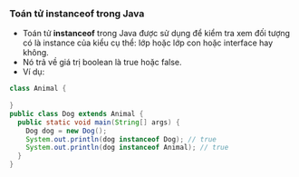 ### Toán tử instanceof trong Java
- Toán tử **instanceof** trong Java được sử dụng để kiểm tra xem đối tượng có là instance của kiểu cụ thể: lớp hoặc lớp con hoặc interface hay không.
- Nó trả về giá trị boolean là true hoặc false.
- Ví dụ:
```java
class Animal {
  
}
public class Dog extends Animal {
  public static void main(String[] args) {
    Dog dog = new Dog();
    System.out.println(dog instanceof Dog); // true
    System.out.println(dog instanceof Animal); // true
  }
}
```